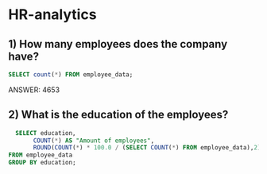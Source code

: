 # HR-analytics

## 1) How many employees does the company have?
``` sql
SELECT count(*) FROM employee_data;
```
ANSWER: 4653

## 2) What is the education of the employees?
``` sql
  SELECT education, 
	   COUNT(*) AS "Amount of employees",
       ROUND(COUNT(*) * 100.0 / (SELECT COUNT(*) FROM employee_data),2) AS "Percentage"
FROM employee_data
GROUP BY education;
```
